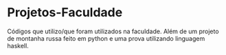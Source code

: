 # Projetos-Faculdade
Códigos que utilizo/que foram utilizados na faculdade.
Além de um projeto de montanha russa feito em python e uma prova utilizando linguagem haskell.
